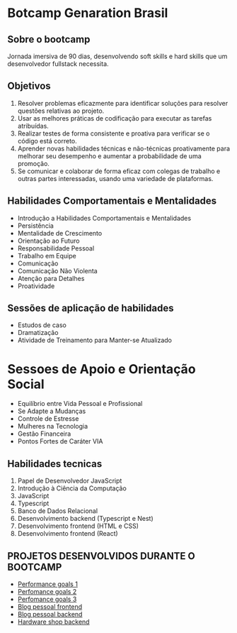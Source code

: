 # Botcamp Genaration Brasil 

## Sobre o bootcamp

Jornada imersiva de 90 dias, desenvolvendo soft skills e hard skills que um desenvolvedor fullstack necessita.

## Objetivos

1. Resolver problemas eficazmente para identificar soluções para resolver questões relativas ao projeto.
2. Usar as melhores práticas de codificação para executar as tarefas atribuídas.
3. Realizar testes de forma consistente e proativa para verificar se o código está correto.
4. Aprender novas habilidades técnicas e não-técnicas proativamente para melhorar seu desempenho e aumentar a probabilidade de uma promoção.
5. Se comunicar e colaborar de forma eficaz com colegas de trabalho e outras partes interessadas, usando uma variedade de plataformas.

## Habilidades Comportamentais e Mentalidades

- Introdução a Habilidades Comportamentais e Mentalidades
- Persistência
- Mentalidade de Crescimento
- Orientação ao Futuro
- Responsabilidade Pessoal
- Trabalho em Equipe
- Comunicação
- Comunicação Não Violenta
- Atenção para Detalhes
- Proatividade

## Sessões de aplicação de habilidades 

- Estudos de caso
- Dramatização
- Atividade de Treinamento para Manter-se Atualizado 

# Sessoes de Apoio e Orientação Social

- Equilíbrio entre Vida Pessoal e Profissional
- Se Adapte a Mudanças
- Controle de Estresse
- Mulheres na Tecnologia
- Gestão Financeira 
- Pontos Fortes de Caráter VIA

## Habilidades tecnicas 

1. Papel de Desenvolvedor JavaScript
2. Introdução à Ciência da Computação
3. JavaScript
4. Typescript
5. Banco de Dados Relacional
6. Desenvolvimento backend (Typescript e Nest)
7. Desenvolvimento frontend (HTML e CSS)
8. Desenvolvimento frontend (React)

## PROJETOS DESENVOLVIDOS DURANTE O BOOTCAMP
- [Performance goals 1](https://github.com/cauesooouza/first-perfomance-goals-generation)
- [Perfomance goals 2](https://github.com/cauesooouza/second-perfomance-goals-generation)
- [Perfomance goals 3](https://github.com/cauesooouza/third-perfomance-goals-generation)
- [Blog pessoal frontend](https://github.com/cauesooouza/blog-pessoal-front)
- [Blog pessoal backend](https://github.com/cauesooouza/backend-blog)
- [Hardware shop backend](https://github.com/cauesooouza/hardware-shop-backend)
